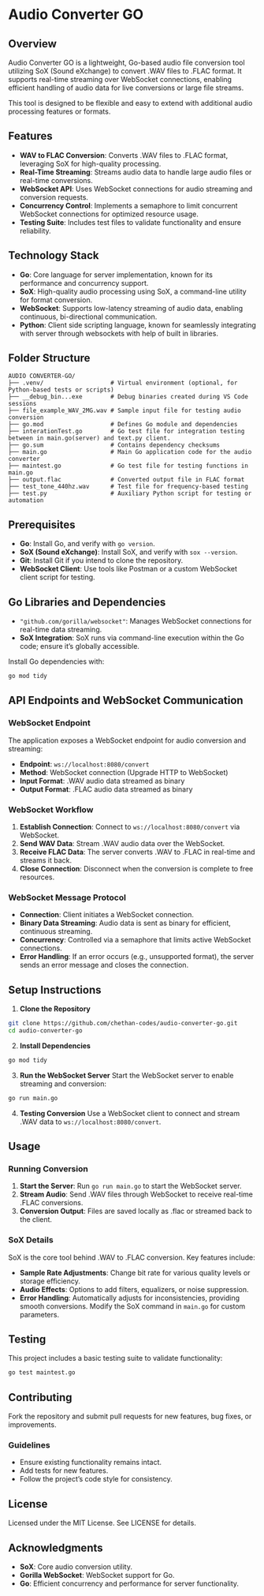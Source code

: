 
# Audio Converter GO

## Overview
Audio Converter GO is a lightweight, Go-based audio file conversion tool utilizing SoX (Sound eXchange) to convert .WAV files to .FLAC format. It supports real-time streaming over WebSocket connections, enabling efficient handling of audio data for live conversions or large file streams.

This tool is designed to be flexible and easy to extend with additional audio processing features or formats.

## Features
- **WAV to FLAC Conversion**: Converts .WAV files to .FLAC format, leveraging SoX for high-quality processing.
- **Real-Time Streaming**: Streams audio data to handle large audio files or real-time conversions.
- **WebSocket API**: Uses WebSocket connections for audio streaming and conversion requests.
- **Concurrency Control**: Implements a semaphore to limit concurrent WebSocket connections for optimized resource usage.
- **Testing Suite**: Includes test files to validate functionality and ensure reliability.

## Technology Stack
- **Go**: Core language for server implementation, known for its performance and concurrency support.
- **SoX**: High-quality audio processing using SoX, a command-line utility for format conversion.
- **WebSocket**: Supports low-latency streaming of audio data, enabling continuous, bi-directional communication.
- **Python**: Client side scripting language, known for seamlessly integrating with server through websockets with help of built in libraries.

## Folder Structure
```
AUDIO CONVERTER-GO/
├── .venv/                   # Virtual environment (optional, for Python-based tests or scripts)
├── __debug_bin...exe        # Debug binaries created during VS Code sessions
├── file_example_WAV_2MG.wav # Sample input file for testing audio conversion
├── go.mod                   # Defines Go module and dependencies
├── interationTest.go        # Go test file for integration testing between in main.go(server) and text.py client.
├── go.sum                   # Contains dependency checksums
├── main.go                  # Main Go application code for the audio converter
├── maintest.go              # Go test file for testing functions in main.go
├── output.flac              # Converted output file in FLAC format
├── test_tone_440hz.wav      # Test file for frequency-based testing
├── test.py                  # Auxiliary Python script for testing or automation
```

## Prerequisites
- **Go**: Install Go, and verify with `go version`.
- **SoX (Sound eXchange)**: Install SoX, and verify with `sox --version`.
- **Git**: Install Git if you intend to clone the repository.
- **WebSocket Client**: Use tools like Postman or a custom WebSocket client script for testing.

## Go Libraries and Dependencies
- `"github.com/gorilla/websocket"`: Manages WebSocket connections for real-time data streaming.
- **SoX Integration**: SoX runs via command-line execution within the Go code; ensure it’s globally accessible.

Install Go dependencies with:
```bash
go mod tidy
```

## API Endpoints and WebSocket Communication

### WebSocket Endpoint
The application exposes a WebSocket endpoint for audio conversion and streaming:

- **Endpoint**: `ws://localhost:8080/convert`
- **Method**: WebSocket connection (Upgrade HTTP to WebSocket)
- **Input Format**: .WAV audio data streamed as binary
- **Output Format**: .FLAC audio data streamed as binary

### WebSocket Workflow
1. **Establish Connection**: Connect to `ws://localhost:8080/convert` via WebSocket.
2. **Send WAV Data**: Stream .WAV audio data over the WebSocket.
3. **Receive FLAC Data**: The server converts .WAV to .FLAC in real-time and streams it back.
4. **Close Connection**: Disconnect when the conversion is complete to free resources.

### WebSocket Message Protocol
- **Connection**: Client initiates a WebSocket connection.
- **Binary Data Streaming**: Audio data is sent as binary for efficient, continuous streaming.
- **Concurrency**: Controlled via a semaphore that limits active WebSocket connections.
- **Error Handling**: If an error occurs (e.g., unsupported format), the server sends an error message and closes the connection.

## Setup Instructions

1. **Clone the Repository**
```bash
git clone https://github.com/chethan-codes/audio-converter-go.git
cd audio-converter-go
```

2. **Install Dependencies**
```bash
go mod tidy
```

3. **Run the WebSocket Server**
Start the WebSocket server to enable streaming and conversion:
```bash
go run main.go
```

4. **Testing Conversion**
Use a WebSocket client to connect and stream .WAV data to `ws://localhost:8080/convert`.

## Usage

### Running Conversion
1. **Start the Server**: Run `go run main.go` to start the WebSocket server.
2. **Stream Audio**: Send .WAV files through WebSocket to receive real-time .FLAC conversions.
3. **Conversion Output**: Files are saved locally as .flac or streamed back to the client.

### SoX Details
SoX is the core tool behind .WAV to .FLAC conversion. Key features include:
- **Sample Rate Adjustments**: Change bit rate for various quality levels or storage efficiency.
- **Audio Effects**: Options to add filters, equalizers, or noise suppression.
- **Error Handling**: Automatically adjusts for inconsistencies, providing smooth conversions.
Modify the SoX command in `main.go` for custom parameters.

## Testing
This project includes a basic testing suite to validate functionality:
```bash
go test maintest.go
```

## Contributing
Fork the repository and submit pull requests for new features, bug fixes, or improvements.

### Guidelines
- Ensure existing functionality remains intact.
- Add tests for new features.
- Follow the project’s code style for consistency.

## License
Licensed under the MIT License. See LICENSE for details.

## Acknowledgments
- **SoX**: Core audio conversion utility.
- **Gorilla WebSocket**: WebSocket support for Go.
- **Go**: Efficient concurrency and performance for server functionality.
```
